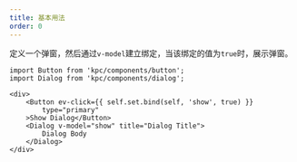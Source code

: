 ```yaml
---
title: 基本用法
order: 0
---
```


定义一个弹窗，然后通过`v-model`建立绑定，当该绑定的值为`true`时，展示弹窗。

```vdt
import Button from 'kpc/components/button';
import Dialog from 'kpc/components/dialog';

<div>
    <Button ev-click={{ self.set.bind(self, 'show', true) }}
        type="primary"
    >Show Dialog</Button>
    <Dialog v-model="show" title="Dialog Title">
        Dialog Body 
    </Dialog>
</div>
```
